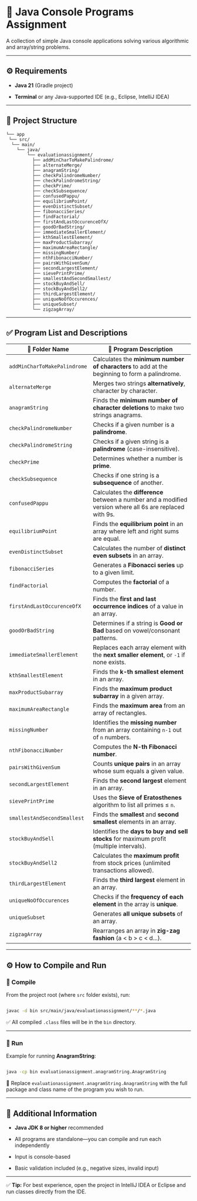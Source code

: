 

# 📌 Java Console Programs Assignment
 
A collection of simple Java console applications solving various algorithmic and array/string problems.
 
---
 
## ⚙️ Requirements
 
* **Java 21** (Gradle project)

* **Terminal** or any Java-supported IDE (e.g., Eclipse, IntelliJ IDEA)
 
---
 
## 📂 Project Structure
 
```
└── app
 └── src/
  └── main/
    └── java/
        └── evaluationassignment/
          ├── addMinCharToMakePalindrome/
          ├── alternateMerge/
          ├── anagramString/
          ├── checkPalindromeNumber/
          ├── checkPalindromeString/
          ├── checkPrime/
          ├── checkSubsequence/
          ├── confusedPappu/
          ├── equilibriumPoint/
          ├── evenDistinctSubset/
          ├── fibonacciSeries/
          ├── findFactorial/
          ├── firstAndLastOccurenceOfX/
          ├── goodOrBadString/
          ├── immediateSmallerElement/
          ├── kthSmallestElement/
          ├── maxProductSubarray/
          ├── maximumAreaRectangle/
          ├── missingNumber/
          ├── nthFibonacciNumber/
          ├── pairsWithGivenSum/
          ├── secondLargestElement/
          ├── sievePrintPrime/
          ├── smallestAndSecondSmallest/
          ├── stockBuyAndSell/
          ├── stockBuyAndSell2/
          ├── thirdLargestElement/
          ├── uniqueNoOfOccurences/
          ├── uniqueSubset/
          └── zigzagArray/

```
 
---
 
## ✅ Program List and Descriptions
 
| 📁 Folder Name               | 📄 Program Description                                                                                   |
| ---------------------------- | -------------------------------------------------------------------------------------------------------- |
| `addMinCharToMakePalindrome` | Calculates the **minimum number of characters** to add at the beginning to form a palindrome.            |
| `alternateMerge`             | Merges two strings **alternatively**, character by character.                                            |
| `anagramString`              | Finds the **minimum number of character deletions** to make two strings anagrams.                        |
| `checkPalindromeNumber`      | Checks if a given number is a **palindrome**.                                                            |
| `checkPalindromeString`      | Checks if a given string is a **palindrome** (case-insensitive).                                         |
| `checkPrime`                 | Determines whether a number is **prime**.                                                                |
| `checkSubsequence`           | Checks if one string is a **subsequence** of another.                                                    |
| `confusedPappu`              | Calculates the **difference** between a number and a modified version where all 6s are replaced with 9s. |
| `equilibriumPoint`           | Finds the **equilibrium point** in an array where left and right sums are equal.                         |
| `evenDistinctSubset`         | Calculates the number of **distinct even subsets** in an array.                                          |
| `fibonacciSeries`            | Generates a **Fibonacci series** up to a given limit.                                                    |
| `findFactorial`              | Computes the **factorial** of a number.                                                                  |
| `firstAndLastOccurenceOfX`   | Finds the **first and last occurrence indices** of a value in an array.                                  |
| `goodOrBadString`            | Determines if a string is **Good or Bad** based on vowel/consonant patterns.                             |
| `immediateSmallerElement`    | Replaces each array element with the **next smaller element**, or `-1` if none exists.                   |
| `kthSmallestElement`         | Finds the **k-th smallest element** in an array.                                                         |
| `maxProductSubarray`         | Finds the **maximum product subarray** in a given array.                                                 |
| `maximumAreaRectangle`       | Finds the **maximum area** from an array of rectangles.                                                  |
| `missingNumber`              | Identifies the **missing number** from an array containing `n-1` out of `n` numbers.                     |
| `nthFibonacciNumber`         | Computes the **N-th Fibonacci number**.                                                                  |
| `pairsWithGivenSum`          | Counts **unique pairs** in an array whose sum equals a given value.                                      |
| `secondLargestElement`       | Finds the **second largest** element in an array.                                                        |
| `sievePrintPrime`            | Uses the **Sieve of Eratosthenes** algorithm to list all primes ≤ `n`.                                   |
| `smallestAndSecondSmallest`  | Finds the **smallest** and **second smallest** elements in an array.                                     |
| `stockBuyAndSell`            | Identifies the **days to buy and sell stocks** for maximum profit (multiple intervals).                  |
| `stockBuyAndSell2`           | Calculates the **maximum profit** from stock prices (unlimited transactions allowed).                    |
| `thirdLargestElement`        | Finds the **third largest** element in an array.                                                         |
| `uniqueNoOfOccurences`       | Checks if the **frequency of each element** in the array is **unique**.                                  |
| `uniqueSubset`               | Generates **all unique subsets** of an array.                                                            |
| `zigzagArray`                | Rearranges an array in **zig-zag fashion** (a < b > c < d...).                                           |

---
 
## ⚙️ How to Compile and Run
 
### 📍 Compile
 
From the project root (where `src` folder exists), run:
 
```bash

javac -d bin src/main/java/evaluationassignment/**/*.java

```
 
✅ All compiled `.class` files will be in the `bin` directory.
 
---
 
### 📍 Run
 
Example for running **AnagramString**:
 
```bash

java -cp bin evaluationassignment.anagramString.AnagramString

```
 
🔄 Replace `evaluationassignment.anagramString.AnagramString` with the full package and class name of the program you wish to run.
 
---
 
## 🧪 Additional Information
 
* **Java JDK 8 or higher** recommended

* All programs are standalone—you can compile and run each independently

* Input is console-based

* Basic validation included (e.g., negative sizes, invalid input)
 
---
 
✅ **Tip:** For best experience, open the project in IntelliJ IDEA or Eclipse and run classes directly from the IDE.
 
 
